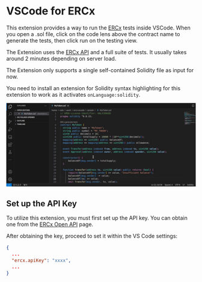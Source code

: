 # VSCode for ERCx

This extension provides a way to run the [ERCx](https://ercx.runtimeverification.com/) tests inside VSCode.
When you open a .sol file, click on the code lens above the contract name to generate
the tests, then click run on the testing view.

The Extension uses the [ERCx API](https://ercx.runtimeverification.com/open-api) and a full suite of tests.
It usually takes around 2 minutes depending on server load.

The Extension only supports a single self-contained Solidity file as input for now.

You need to install an extension for Solidity syntax highlighting for this extension to work
as it activates `onLanguage:solidity`.

![loop](https://raw.githubusercontent.com/runtimeverification/ercx-vscode/5ea45164451df9d0cb4505f7d9bc0540724a6572/media/ercx-loop.gif)

## Set up the API Key

To utilize this extension, you must first set up the API key. You can obtain one from the [ERCx Open API](https://ercx.runtimeverification.com/open-api) page.

After obtaining the key, proceed to set it within the VS Code settings:

```json
{
  ...
  "ercx.apiKey": "xxxx",
  ...
}
```
